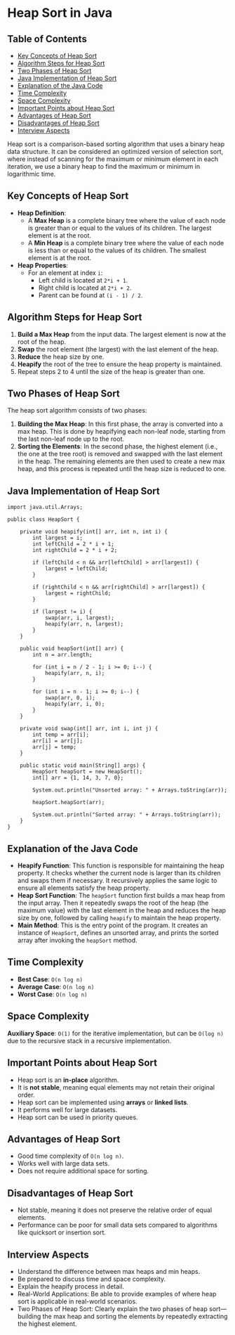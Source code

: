 Heap Sort in Java
=================

Table of Contents
-----------------

*   [Key Concepts of Heap Sort](#key-concepts-of-heap-sort)
*   [Algorithm Steps for Heap Sort](#algorithm-steps-for-heap-sort)
*   [Two Phases of Heap Sort](#two-phases-of-heap-sort)
*   [Java Implementation of Heap Sort](#java-implementation-of-heap-sort)
*   [Explanation of the Java Code](#explanation-of-the-java-code)
*   [Time Complexity](#time-complexity)
*   [Space Complexity](#space-complexity)
*   [Important Points about Heap Sort](#important-points-about-heap-sort)
*   [Advantages of Heap Sort](#advantages-of-heap-sort)
*   [Disadvantages of Heap Sort](#disadvantages-of-heap-sort)
*   [Interview Aspects](#interview-aspects)

Heap sort is a comparison-based sorting algorithm that uses a binary heap data structure. It can be considered an optimized version of selection sort, where instead of scanning for the maximum or minimum element in each iteration, we use a binary heap to find the maximum or minimum in logarithmic time.

Key Concepts of Heap Sort
-------------------------

*   **Heap Definition**:
    *   A **Max Heap** is a complete binary tree where the value of each node is greater than or equal to the values of its children. The largest element is at the root.
    *   A **Min Heap** is a complete binary tree where the value of each node is less than or equal to the values of its children. The smallest element is at the root.
*   **Heap Properties**:
    *   For an element at index `i`:
        *   Left child is located at `2*i + 1`.
        *   Right child is located at `2*i + 2`.
        *   Parent can be found at `(i - 1) / 2`.

Algorithm Steps for Heap Sort
-----------------------------

1.  **Build a Max Heap** from the input data. The largest element is now at the root of the heap.
2.  **Swap** the root element (the largest) with the last element of the heap.
3.  **Reduce** the heap size by one.
4.  **Heapify** the root of the tree to ensure the heap property is maintained.
5.  Repeat steps 2 to 4 until the size of the heap is greater than one.

Two Phases of Heap Sort
-----------------------

The heap sort algorithm consists of two phases:

1.  **Building the Max Heap**: In this first phase, the array is converted into a max heap. This is done by heapifying each non-leaf node, starting from the last non-leaf node up to the root.
2.  **Sorting the Elements**: In the second phase, the highest element (i.e., the one at the tree root) is removed and swapped with the last element in the heap. The remaining elements are then used to create a new max heap, and this process is repeated until the heap size is reduced to one.

Java Implementation of Heap Sort
--------------------------------

    
    import java.util.Arrays;
    
    public class HeapSort {
    
        private void heapify(int[] arr, int n, int i) {
            int largest = i;
            int leftChild = 2 * i + 1;
            int rightChild = 2 * i + 2;
    
            if (leftChild < n && arr[leftChild] > arr[largest]) {
                largest = leftChild;
            }
    
            if (rightChild < n && arr[rightChild] > arr[largest]) {
                largest = rightChild;
            }
    
            if (largest != i) {
                swap(arr, i, largest);
                heapify(arr, n, largest);
            }
        }
    
        public void heapSort(int[] arr) {
            int n = arr.length;
    
            for (int i = n / 2 - 1; i >= 0; i--) {
                heapify(arr, n, i);
            }
    
            for (int i = n - 1; i >= 0; i--) {
                swap(arr, 0, i);
                heapify(arr, i, 0);
            }
        }
    
        private void swap(int[] arr, int i, int j) {
            int temp = arr[i];
            arr[i] = arr[j];
            arr[j] = temp;
        }
    
        public static void main(String[] args) {
            HeapSort heapSort = new HeapSort();
            int[] arr = {1, 14, 3, 7, 0};
    
            System.out.println("Unsorted array: " + Arrays.toString(arr));
            
            heapSort.heapSort(arr);
            
            System.out.println("Sorted array: " + Arrays.toString(arr));
        }
    }
        

Explanation of the Java Code
----------------------------

*   **Heapify Function**: This function is responsible for maintaining the heap property. It checks whether the current node is larger than its children and swaps them if necessary. It recursively applies the same logic to ensure all elements satisfy the heap property.
*   **Heap Sort Function**: The `heapSort` function first builds a max heap from the input array. Then it repeatedly swaps the root of the heap (the maximum value) with the last element in the heap and reduces the heap size by one, followed by calling `heapify` to maintain the heap property.
*   **Main Method**: This is the entry point of the program. It creates an instance of `HeapSort`, defines an unsorted array, and prints the sorted array after invoking the `heapSort` method.

Time Complexity
---------------

*   **Best Case**: `O(n log n)`
*   **Average Case**: `O(n log n)`
*   **Worst Case**: `O(n log n)`

Space Complexity
----------------

**Auxiliary Space**: `O(1)` for the iterative implementation, but can be `O(log n)` due to the recursive stack in a recursive implementation.

Important Points about Heap Sort
--------------------------------

*   Heap sort is an **in-place** algorithm.
*   It is **not stable**, meaning equal elements may not retain their original order.
*   Heap sort can be implemented using **arrays** or **linked lists**.
*   It performs well for large datasets.
*   Heap sort can be used in priority queues.

Advantages of Heap Sort
-----------------------

*   Good time complexity of `O(n log n)`.
*   Works well with large data sets.
*   Does not require additional space for sorting.

Disadvantages of Heap Sort
--------------------------

*   Not stable, meaning it does not preserve the relative order of equal elements.
*   Performance can be poor for small data sets compared to algorithms like quicksort or insertion sort.

Interview Aspects
-----------------

*   Understand the difference between max heaps and min heaps.
*   Be prepared to discuss time and space complexity.
*   Explain the heapify process in detail.
*   Real-World Applications: Be able to provide examples of where heap sort is applicable in real-world scenarios.
*   Two Phases of Heap Sort: Clearly explain the two phases of heap sort—building the max heap and sorting the elements by repeatedly extracting the highest element.
